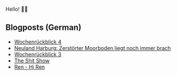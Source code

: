 Hello! 👋🏻

## Blogposts (German)
<!-- BLOG-POST-LIST:START -->
- [Wochenrückblick 4](https://maurice-renck.de/de/blog/2023/kw-4)
- [Neuland Harburg: Zerstörter Moorboden liegt noch immer brach](https://maurice-renck.de/de/notes/2023/1675000509)
- [Wochenrückblick 3](https://maurice-renck.de/de/blog/2023/kw-3)
- [The Shit Show](https://maurice-renck.de/de/notes/2023/the-shit-show)
- [Ren - Hi Ren](https://maurice-renck.de/de/notes/2023/ren-hi-ren)
<!-- BLOG-POST-LIST:END -->

<!--
**mauricerenck/mauricerenck** is a ✨ _special_ ✨ repository because its `README.md` (this file) appears on your GitHub profile.

Here are some ideas to get you started:

- 🔭 I’m currently working on ...
- 🌱 I’m currently learning ...
- 👯 I’m looking to collaborate on ...
- 🤔 I’m looking for help with ...
- 💬 Ask me about ...
- 📫 How to reach me: ...
- 😄 Pronouns: ...
- ⚡ Fun fact: ...
-->
